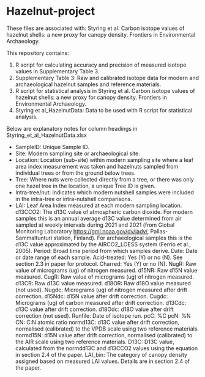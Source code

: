 # Hazelnut-project

These files are associated with: Styring et al. Carbon isotope values of hazelnut shells: a new proxy for canopy density. Frontiers in Environmental Archaeology.

This repository contains:
1. R script for calculating accuracy and precision of measured isotope values in Supplementary Table 3.
2. Supplementary Table 3: Raw and calibrated isotope data for modern and archaeological hazelnut samples and reference materials.
3. R script for statistical analysis in Styring et al. Carbon isotope values of hazelnut shells: a new proxy for canopy density. Frontiers in Environmental Archaeology.
4. Styring et al_HazelnutData: Data to be used with R script for statistical analysis.

Below are explanatory notes for column headings in Styring_et_al_HazelnutData.xlsx

- SampleID: Unique Sample ID.
- Site: Modern sampling site or archaeological site.
- Location: Location (sub-site) within modern sampling site where a leaf area index measurement was taken and hazelnuts sampled from individual trees or from the ground below trees.
- Tree: Where nuts were collected directly from a tree, or there was only one hazel tree in the location, a unique Tree ID is given. 
- Intra-tree/nut: Indicates which modern nutshell samples were included in the intra-tree or intra-nutshell comparisons.
- LAI: Leaf Area Index measured at each modern sampling location.
d13CCO2: The d13C value of atmospheric carbon dioxide. For modern samples this is an annual average d13C value determined from air sampled at weekly intervals during 2021 and 2021 (from Global Monitoring Laboratory https://gml.noaa.gov/dv/iadv/, Pallas-Sammaltunturi station, Finland). For archaeological samples this is the d13C value approximated by the AIRCO2_LOESS system (Ferrio et al., 2005). 
Period: Broad time period from which samples derive.
Date: Date or date range of each sample.
Acid-treated: Yes (Y) or no (N). See section 2.3 in paper for protocol. 
Charred: Yes (Y) or no (N).
NugR: Raw value of micrograms (ug) of nitrogen measured.
d15NR: Raw d15N value measured.
CugR: Raw value of micrograms (ug) of nitrogen measured.
d13CR: Raw d13C value measured.
d18OR: Raw d18O value measured (not used).
Nugdc: Micrograms (ug) of nitrogen measured after drift correction.
d15Ndc: d15N value after drift correction.
Cugdc: Micrograms (ug) of carbon measured after drift correction.
d13Cdc: d13C value after drift correction.
d18Odc: d18O value after drift correction (not used).
Runfile: Date of isotope run.
pcC: %C
pcN: %N
CN: C:N atomic ratio
normd13C: d13C value after drift correction, normalised (calibrated) to the VPDB scale using two reference materials.
normd15N: d15N value after drift correction, normalised (calibrated) to the AIR scale using two reference materials.
D13C: D13C value, calculated from the normdd13C and d13CCO2 values using the equation in section 2.4 of the paper.
LAI_bin: The category of canopy density assigned based on measured LAI values. Details are in section 2.4 of the paper.
